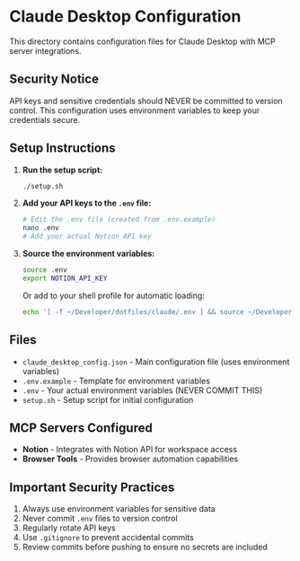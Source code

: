 # Claude Desktop Configuration

This directory contains configuration files for Claude Desktop with MCP server integrations.

## Security Notice

API keys and sensitive credentials should NEVER be committed to version control. This configuration uses environment variables to keep your credentials secure.

## Setup Instructions

1. **Run the setup script:**
   ```bash
   ./setup.sh
   ```

2. **Add your API keys to the `.env` file:**
   ```bash
   # Edit the .env file (created from .env.example)
   nano .env
   # Add your actual Notion API key
   ```

3. **Source the environment variables:**
   ```bash
   source .env
   export NOTION_API_KEY
   ```

   Or add to your shell profile for automatic loading:
   ```bash
   echo '[ -f ~/Developer/dotfiles/claude/.env ] && source ~/Developer/dotfiles/claude/.env' >> ~/.zshrc
   ```

## Files

- `claude_desktop_config.json` - Main configuration file (uses environment variables)
- `.env.example` - Template for environment variables
- `.env` - Your actual environment variables (NEVER COMMIT THIS)
- `setup.sh` - Setup script for initial configuration

## MCP Servers Configured

- **Notion** - Integrates with Notion API for workspace access
- **Browser Tools** - Provides browser automation capabilities

## Important Security Practices

1. Always use environment variables for sensitive data
2. Never commit `.env` files to version control
3. Regularly rotate API keys
4. Use `.gitignore` to prevent accidental commits
5. Review commits before pushing to ensure no secrets are included